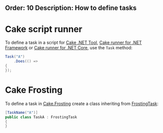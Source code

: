 Order: 10
Description: How to define tasks
---

# Cake script runner

To define a task in a script for [Cake .NET Tool], [Cake runner for .NET Framework] or [Cake runner for .NET Core],
use the `Task` method:

```csharp
Task("A")
    .Does(() =>
{
});
```

# Cake Frosting

To define a task in [Cake.Frosting] create a class inheriting from [FrostingTask]:

```csharp
[TaskName("A")]
public class TaskA : FrostingTask
{
}
```

[Cake .NET Tool]: /docs/running-builds/runners/dotnet-tool
[Cake runner for .NET Framework]: /docs/running-builds/runners/cake-runner-for-dotnet-framework
[Cake runner for .NET Core]: /docs/running-builds/runners/cake-runner-for-dotnet-core
[Cake.Frosting]: /docs/running-builds/runners/cake-frosting
[FrostingTask]: /api/Cake.Frosting/FrostingTask/
